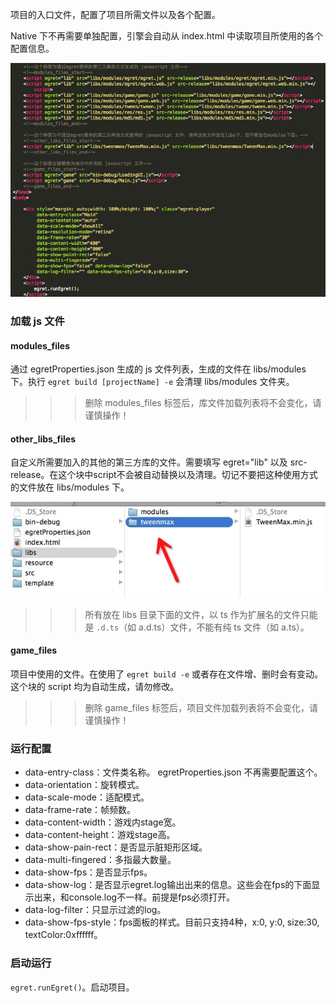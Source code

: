 项目的入口文件，配置了项目所需文件以及各个配置。

Native 下不再需要单独配置，引擎会自动从 index.html 中读取项目所使用的各个配置信息。

![image](5604f68b8f32b.png)

### 加载 js 文件

#### modules_files

通过 egretProperties.json 生成的 js 文件列表，生成的文件在 libs/modules 下。执行 ```egret build [projectName] -e``` 会清理 libs/modules 文件夹。

>>> 删除 modules_files 标签后，库文件加载列表将不会变化，请谨慎操作！

#### other_libs_files

自定义所需要加入的其他的第三方库的文件。需要填写 egret="lib" 以及 src-release。在这个块中script不会被自动替换以及清理。切记不要把这种使用方式的文件放在 libs/modules 下。

![image](5604f68b50d39.png)

>>> 所有放在 libs 目录下面的文件，以 ts 作为扩展名的文件只能是 ```.d.ts```（如 a.d.ts）文件，不能有纯 ts 文件（如 a.ts）。

#### game_files

项目中使用的文件。在使用了 ```egret build -e``` 或者存在文件增、删时会有变动。这个块的 script 均为自动生成，请勿修改。

>>> 删除 game_files 标签后，项目文件加载列表将不会变化，请谨慎操作！

### 运行配置

* data-entry-class：文件类名称。 egretProperties.json 不再需要配置这个。
* data-orientation：旋转模式。
* data-scale-mode：适配模式。
* data-frame-rate：帧频数。
* data-content-width：游戏内stage宽。
* data-content-height：游戏stage高。
* data-show-pain-rect：是否显示脏矩形区域。
* data-multi-fingered：多指最大数量。
* data-show-fps：是否显示fps。
* data-show-log：是否显示egret.log输出出来的信息。这些会在fps的下面显示出来，和console.log不一样。前提是fps必须打开。
* data-log-filter：只显示过滤的log。
* data-show-fps-style：fps面板的样式。目前只支持4种，x:0, y:0, size:30, textColor:0xffffff。


### 启动运行
```egret.runEgret()```。启动项目。